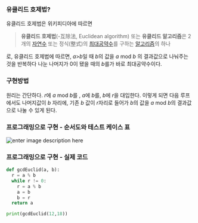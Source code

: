 ### 유클리드 호제법?

유클리드 호제법은 위키피디아에 따르면

> **유클리드 호제법**(-互除法, Euclidean algorithm) 또는 **유클리드 알고리즘**은 2개의 [자연수](https://ko.wikipedia.org/wiki/%EC%9E%90%EC%97%B0%EC%88%98  "자연수") 또는 정식(整式)의 [최대공약수](https://ko.wikipedia.org/wiki/%EC%B5%9C%EB%8C%80%EA%B3%B5%EC%95%BD%EC%88%98  "최대공약수")를 구하는 [알고리즘](https://ko.wikipedia.org/wiki/%EC%95%8C%EA%B3%A0%EB%A6%AC%EC%A6%98  "알고리즘")의 하나

로, 유클리드 호제법에 따르면, $a$>$b$일 때 $b$의 값을 $a$ mod $b$ 의 결과값으로 나눠주는 것을 반복하다 나눈 나머지가 0이 됐을 때의 $b$를가 바로 최대공약수이다.
### 구현방법
원리는 간단하다. $r$에 $a$ mod $b$를 , $a$에 $b$를, $b$에 $r$을  대입한다. 이렇게 되면 다음 루프에서도 나머지값이 $b$ 자리에, 기존 $b$ 값이 $r$자리로 들어가 $b$의 값을 $a$ mod $b$의 결과값으로 나눌 수 있게 된다.
### 프로그래밍으로 구현 - 순서도와 테스트 케이스 표
![enter image description here](https://lh3.googleusercontent.com/pw/AM-JKLXzt8QvZl12BSq7JKR0ZF5RQrisCk8SRDoZTA6wr-_lsTZ4Y95d09YIfjnLFMbBw4C8jPuMsnZdRKZAtPFe5VkytQeRCIQ5j_X7Vhu_l5xNgAZnZ-xEY8zL_qc_ORWdnRLpBzOcg3YLq5Dqj7rLi0n_Vw=w1117-h680-no?authuser=0)
### 프로그래밍으로 구현 - 실제 코드
```python
def gcdEuclid(a, b):
  r = a % b
  while r != 0:
    r = a % b
    a = b
    b = r
  return a

print(gcdEuclid(12,18))
```